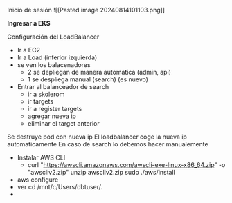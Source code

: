 Inicio de sesión
![[Pasted image 20240814101103.png]]

**Ingresar  a EKS**


Configuración del LoadBalancer
- Ir a EC2
- Ir a Load (inferior izquierda)
- se ven los balacenadores
	- 2 se depliegan de manera automatica (admin, api)
	- 1 se despliega manual (search) (es nuevo)
- Entrar al balanceador de search
	- ir a skolerom
	- ir  targets
	- ir a register targets
	- agregar nueva ip
	- eliminar el target anterior



Se destruye pod con nueva ip
El loadbalancer coge la nueva ip automaticamente
En caso de search lo debemos hacer manualemente




- Instalar AWS CLI
	- curl "https://awscli.amazonaws.com/awscli-exe-linux-x86_64.zip" -o "awscliv2.zip"
		unzip awscliv2.zip
		sudo ./aws/install
- aws configure
- ver cd /mnt/c/Users/dbtuser/.
-  